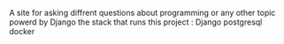 A site for asking diffrent questions about programming or any other topic 
powerd by Django
the stack that runs this project :
    Django
    postgresql
    docker 
